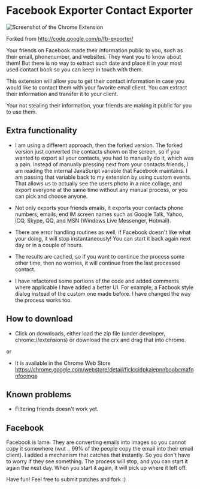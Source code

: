 Facebook Exporter Contact Exporter
==================================

![Screenshot of the Chrome Extension](https://github.com/mohamedmansour/fb-exporter/raw/master/exporter.png)

Forked from http://code.google.com/p/fb-exporter/

Your friends on Facebook made their information public to you, such as their 
email, phonenumber, and websites. They want you to know about them! But there 
is no way to extract such date and place it in your most used contact book so 
you can keep in touch with them.

This extension will allow you to get their contact information in case you would
like to contact them with your favorite email client. You can extract their 
information and transfer it to your client.

Your not stealing their information, your friends are making it public for you 
to use them.

Extra functionality
-------------------
 - I am using a different approach, then the forked version. The forked version 
just converted the contacts shown on the screen, so if you wanted to export
all your contacts, you had to manually do it, which was a pain. Instead of 
manually pressing next from your contacts friends, I am reading the internal 
JavaScript variable that Facebook maintains. I am passing that variable back to
my extension by using custom events. That allows us to actually see the users
photo in a nice collage, and export everyone at the same time without any manual
process, or you can pick and choose anyone.

 - Not only exports your friends emails, it exports your contacts phone numbers,
 emails, end IM screen names such as Google Talk, Yahoo, ICQ, Skype, QQ, and MSN
 (Windows Live Messenger, Hotmail).
 
 - There are error handling routines as well, if Facebook doesn't like what your 
doing, it will stop instantaneously! You can start it back again next day or
in a couple of hours. 

 - The results are cached, so if you want to continue the process some other time,
then no worries, it will continue from the last processed contact. 

 - I have refactored some portions of the code and added comments where applicable
I have added a better UI. For example, a Facbook style dialog instead of the
custom one made before. I have changed the way the process works too.

How to download
---------------
 - Click on downloads, either load the zip file (under developer, chrome://extensions)
or download the crx and drag that into chrome. 

or 

 - It is available in the Chrome Web Store https://chrome.google.com/webstore/detail/ficlccidpkaiepnnboobcmafnnfoomga

Known problems
---------------
- Filtering friends doesn't work yet.

Facebook
-------------
Facebook is lame. They are converting emails into images so you cannot copy it
somewhere (wut .. 99% of the people copy the email into their email client). I added
a mechanism that catches that instantly. So you don't have to worry if they see
something. The process will stop, and you can start it again the next day. When
you start it again, it will pick up where it left off.


Have fun! Feel free to submit patches and fork :)


